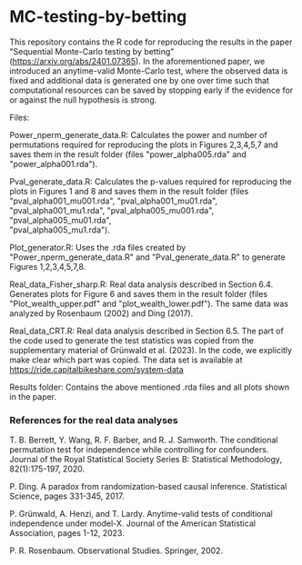 # MC-testing-by-betting

This repository contains the R code for reproducing the results in the paper "Sequential Monte-Carlo testing by betting" (https://arxiv.org/abs/2401.07365). In the aforementioned paper, we introduced an anytime-valid Monte-Carlo test, where the observed data is fixed and additional data is generated one by one over time such that computational resources can be saved by stopping early if the evidence for or against the null hypothesis is strong. 

Files:

Power_nperm_generate_data.R: Calculates the power and number of permutations required for reproducing the plots in Figures 2,3,4,5,7 and saves them in the result folder
                             (files "power_alpha005.rda" and "power_alpha001.rda"). 

Pval_generate_data.R:        Calculates the p-values required for reproducing the plots in Figures 1 and 8 and saves them in the result folder
                             (files "pval_alpha001_mu001.rda", "pval_alpha001_mu01.rda", "pval_alpha001_mu1.rda", "pval_alpha005_mu001.rda", "pval_alpha005_mu01.rda",     
                             "pval_alpha005_mu1.rda").

Plot_generator.R:            Uses the .rda files created by "Power_nperm_generate_data.R" and "Pval_generate_data.R" to generate Figures 1,2,3,4,5,7,8.

Real_data_Fisher_sharp.R:    Real data analysis described in Section 6.4. Generates plots for Figure 6 and saves them in the result folder (files "Plot_wealth_upper.pdf" and                               "plot_wealth_lower.pdf"). The same data was analyzed by Rosenbaum (2002) and Ding (2017).

Real_data_CRT.R:             Real data analysis described in Section 6.5. The part of the code used to generate the test statistics was copied from the supplementary material of Grünwald et al. (2023). In the code, we explicitly make clear which part was copied. The data set is available at 
                             https://ride.capitalbikeshare.com/system-data 

Results folder:              Contains the above mentioned .rda files and all plots shown in the paper.

### References for the real data analyses

T. B. Berrett, Y. Wang, R. F. Barber, and R. J. Samworth. The conditional permutation test for independence while controlling for
confounders. Journal of the Royal Statistical Society Series B: Statistical Methodology, 82(1):175-197, 2020.

P. Ding. A paradox from randomization-based causal inference. Statistical Science, pages 331-345, 2017.

P. Grünwald, A. Henzi, and T. Lardy. Anytime-valid tests of conditional independence under model-X. Journal of the American Statistical
Association, pages 1-12, 2023.

P. R. Rosenbaum. Observational Studies. Springer, 2002.



